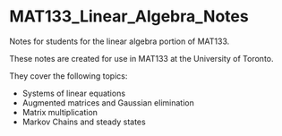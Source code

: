# MAT133_Linear_Algebra_Notes
Notes for students for the linear algebra portion of MAT133.

These notes are created for use in MAT133 at the University of Toronto.

They cover the following topics:
  - Systems of linear equations
  - Augmented matrices and Gaussian elimination
  - Matrix multiplication
  - Markov Chains and steady states
